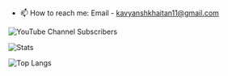 <!--
### Hi there, I am Kavyansh Khaitan 👋


Here are some ideas to get you started:

- 🔭 I’m currently doing Whitehat Junior Classes
- 🌱 I’m currently learning coding
<!--- 👯 I’m looking to collaborate on ...
- 🤔 I’m looking for help with ...
- 💬 Ask me about ...
-->
- 📫 How to reach me: Email - [kavyanshkhaitan11@gmail.com](mailto:kavyanshkhaitan11@gmail.com)
<!--
- 😄 Pronouns: ...
- ⚡ Fun fact: ...
-->


![YouTube Channel Subscribers](https://img.shields.io/youtube/channel/subscribers/UCAcEz2tVLs6olOpfs_2ps_A?style=for-the-badge)

![Stats](https://github-readme-stats.vercel.app/api?username=KavyanshKhaitan2&theme=jolly&show_icons=true)

![Top Langs](https://github-readme-stats.vercel.app/api/top-langs/?username=KavyanshKhaitan2&theme=jolly)
